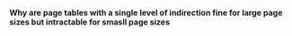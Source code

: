 

**Why are page tables with a single level of indirection fine for large page sizes but intractable for smasll page sizes**

